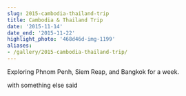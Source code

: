 ```yaml
---
slug: 2015-cambodia-thailand-trip
title: Cambodia & Thailand Trip
date: '2015-11-14'
date_end: '2015-11-22'
highlight_photo: '468d46d-img-1199'
aliases:
- /gallery/2015-cambodia-thailand-trip/
---
```


Exploring Phnom Penh, Siem Reap, and Bangkok for a week.

with something else said
